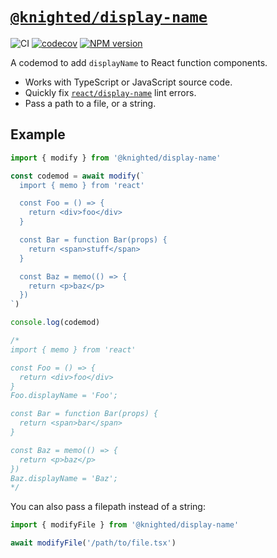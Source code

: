 # [`@knighted/display-name`](https://www.npmjs.com/package/@knighted/display-name)

![CI](https://github.com/knightedcodemonkey/display-name/actions/workflows/ci.yml/badge.svg)
[![codecov](https://codecov.io/gh/knightedcodemonkey/display-name/graph/badge.svg?token=R2GF8WJmXE)](https://codecov.io/gh/knightedcodemonkey/display-name)
[![NPM version](https://img.shields.io/npm/v/@knighted/display-name.svg)](https://www.npmjs.com/package/@knighted/display-name)

A codemod to add `displayName` to React function components.

- Works with TypeScript or JavaScript source code.
- Quickly fix [`react/display-name`](https://github.com/jsx-eslint/eslint-plugin-react/blob/master/docs/rules/display-name.md) lint errors.
- Pass a path to a file, or a string.

## Example

```ts
import { modify } from '@knighted/display-name'

const codemod = await modify(`
  import { memo } from 'react'

  const Foo = () => {
    return <div>foo</div>
  }

  const Bar = function Bar(props) {
    return <span>stuff</span>
  }

  const Baz = memo(() => {
    return <p>baz</p>
  })
`)

console.log(codemod)

/*
import { memo } from 'react'

const Foo = () => {
  return <div>foo</div>
}
Foo.displayName = 'Foo';

const Bar = function Bar(props) {
  return <span>bar</span>
}

const Baz = memo(() => {
  return <p>baz</p>
})
Baz.displayName = 'Baz';
*/
```

You can also pass a filepath instead of a string:

```ts
import { modifyFile } from '@knighted/display-name'

await modifyFile('/path/to/file.tsx')
```
